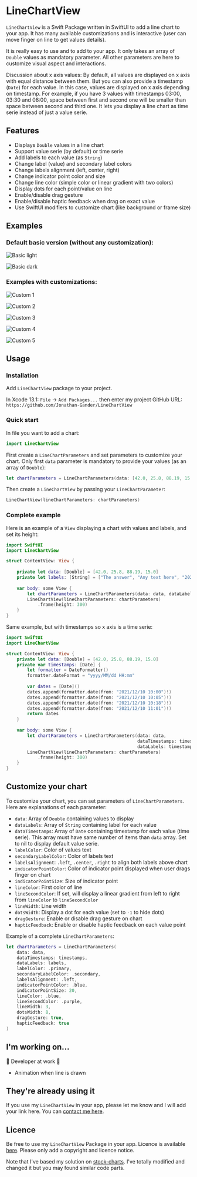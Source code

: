 # LineChartView

`LineChartView` is a Swift Package written in SwiftUI to add a line chart to your app. It has many available customizations and is interactive (user can move finger on line to get values details).

It is really easy to use and to add to your app. It only takes an array of `Double` values as mandatory parameter. All other parameters are here to customize visual aspect and interactions.

Discussion about x axis values: By default, all values are displayed on x axis with equal distance between them. But you can also provide a timestamp (`Date`) for each value. In this case, values are displayed on x axis depending on timestamp. For example, if you have 3 values with timestamps 03:00, 03:30 and 08:00, space between first and second one will be smaller than space between second and third one. It lets you display a line chart as time serie instead of just a value serie.

## Features

- Displays `Double` values in a line chart
- Support value serie (by default) or time serie
- Add labels to each value (as `String`)
- Change label (value) and secondary label colors
- Change labels alignment (left, center, right)
- Change indicator point color and size
- Change line color (simple color or linear gradient with two colors)
- Display dots for each point/value on line
- Enable/disable drag gesture
- Enable/disable haptic feedback when drag on exact value
- Use SwiftUI modifiers to customize chart (like background or frame size)

## Examples

### Default basic version (without any customization):

![Basic light](https://user-images.githubusercontent.com/1695222/143007122-fda76cd6-db04-41a8-bde3-d4cc6a28ea36.png)

![Basic dark](https://user-images.githubusercontent.com/1695222/143007298-c454db5b-b636-4e68-91e5-c1eeff4a8749.png)

### Examples with customizations:

![Custom 1](https://user-images.githubusercontent.com/1695222/143007907-7acd8f2e-3e04-452f-9a04-67fdceeb80af.png)

![Custom 2](https://user-images.githubusercontent.com/1695222/143008445-e532c171-a659-42b9-b2c6-49c5bacda214.png)

![Custom 3](https://user-images.githubusercontent.com/1695222/143009005-f1def92c-4679-4fca-a6dc-5fab3c161eb9.png)

![Custom 4](https://user-images.githubusercontent.com/1695222/143009330-71530e2b-a7d0-4766-9b19-2fb000147486.png)

![Custom 5](https://user-images.githubusercontent.com/1695222/143010489-88d4d4b0-1ab8-4b77-adf0-337513be3426.png)


## Usage

### Installation

Add `LineChartView` package to your project. 

In Xcode 13.1: `File` -> `Add Packages...` then enter my project GitHub URL:  
`https://github.com/Jonathan-Gander/LineChartView`

### Quick start
In file you want to add a chart:

```swift
import LineChartView
```

First create a `LineChartParameters` and set parameters to customize your chart. Only first `data` parameter is mandatory to provide your values (as an array of `Double`):

```swift
let chartParameters = LineChartParameters(data: [42.0, 25.8, 88.19, 15.0])
```

Then create a `LineChartView` by passing your `LineChartParameter`:

```swift
LineChartView(lineChartParameters: chartParameters)
```

### Complete example

Here is an example of a `View` displaying a chart with values and labels, and set its height:

```swift
import SwiftUI
import LineChartView

struct ContentView: View {
    
    private let data: [Double] = [42.0, 25.8, 88.19, 15.0]
    private let labels: [String] = ["The answer", "Any text here", "2021-11-21", "My number"]
    
    var body: some View {
        let chartParameters = LineChartParameters(data: data, dataLabels: labels)
        LineChartView(lineChartParameters: chartParameters)
            .frame(height: 300)
    }
}
```

Same example, but with timestamps so x axis is a time serie:

```swift
import SwiftUI
import LineChartView

struct ContentView: View {
    private let data: [Double] = [42.0, 25.8, 88.19, 15.0]
    private var timestamps: [Date] {
        let formatter = DateFormatter()
        formatter.dateFormat = "yyyy/MM/dd HH:mm"
        
        var dates = [Date]()
        dates.append(formatter.date(from: "2021/12/10 10:00")!)
        dates.append(formatter.date(from: "2021/12/10 10:05")!)
        dates.append(formatter.date(from: "2021/12/10 10:18")!)
        dates.append(formatter.date(from: "2021/12/10 11:01")!)
        return dates
    }
    
    var body: some View {
        let chartParameters = LineChartParameters(data: data,
                                                  dataTimestamps: timestamps,
                                                  dataLabels: timestamps.map({ $0.formatted(date: .numeric, time: .standard) }))
        LineChartView(lineChartParameters: chartParameters)
            .frame(height: 300)
    }
}
```

## Customize your chart

To customize your chart, you can set parameters of `LineChartParameters`. Here are explanations of each parameter:

- `data`: Array of `Double` containing values to display
- `dataLabels`: Array of `String` containing label for each value
- `dataTimestamps`: Array of `Date` containing timestamp for each value (time serie). This array must have same number of items than `data` array. Set to nil to display default value serie.
- `labelColor`: Color of values text
- `secondaryLabelColor`: Color of labels text
- `labelsAlignment`: `.left`, `.center`, `.right` to align both labels above chart
- `indicatorPointColor`: Color of indicator point displayed when user drags finger on chart
- `indicatorPointSize`: Size of indicator point
- `lineColor`: First color of line
- `lineSecondColor`: If set, will display a linear gradient from left to right from `lineColor` to `lineSecondColor`
- `lineWidth`: Line width
- `dotsWidth`: Display a dot for each value (set to `-1` to hide dots)
- `dragGesture`: Enable or disable drag gesture on chart
- `hapticFeedback`: Enable or disable haptic feedback on each value point

Example of a complete `LineChartParameters`:

```swift
let chartParameters = LineChartParameters(
    data: data,
    dataTimestamps: timestamps,
    dataLabels: labels,
    labelColor: .primary,
    secondaryLabelColor: .secondary,
    labelsAlignment: .left,
    indicatorPointColor: .blue,
    indicatorPointSize: 20,
    lineColor: .blue,
    lineSecondColor: .purple,
    lineWidth: 3,
    dotsWidth: 8,
    dragGesture: true,
    hapticFeedback: true
)
```

## I'm working on...

🚧 Developer at work 🚧

- Animation when line is drawn

## They're already using it

If you use my `LineChartView` in your app, please let me know and I will add your link here. You can [contact me here](https://contact.gander.family?locale=en).

## Licence

Be free to use my `LineChartView` Package in your app. Licence is available [here](https://github.com/Jonathan-Gander/LineChartView/blob/main/LICENSE). Please only add a copyright and licence notice.

Note that I've based my solution on [stock-charts](https://github.com/denniscm190/stock-charts). I've totally modified and changed it but you may found similar code parts.
